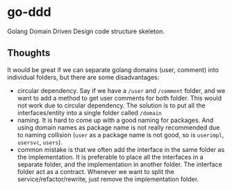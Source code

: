 # go-ddd

Golang Domain Driven Design code structure skeleton.


## Thoughts

It would be great if we can separate golang domains (user, comment) into individual folders, but there are some disadvantages:
- circular dependency. Say if we have a `/user` and `/comment` folder, and we want to add a method to get user comments for both folder. This would not work due to circular dependency. The solution is to put all the interfaces/entity into a single folder called `/domain`
- naming. It is hard to come up with a good naming for packages. And using domain names as package name is not really recommended due to naming collision (`user` as a package name is not good, so is `userimpl`, `usersvc`, `users`).
- common mistake is that we often add the interface in the same folder as the implementation. It is preferable to place all the interfaces in a separate folder, and the implementation in another folder. The interface folder act as a contract. Whenever we want to split the service/refactor/rewrite, just remove the implementation folder.
